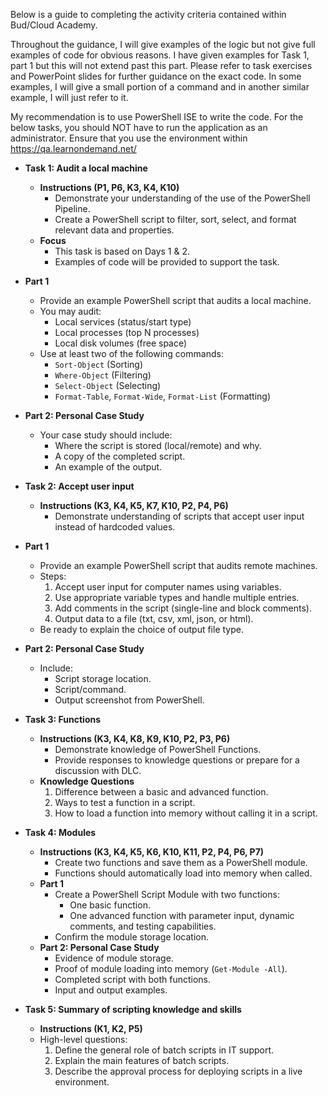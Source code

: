 Below is a guide to completing the activity criteria contained within Bud/Cloud Academy. 

Throughout the guidance, I will give examples of the logic but not give full examples of code for obvious reasons. I have given examples for Task 1, part 1 but this will not extend past this part. Please refer to task exercises and PowerPoint slides for further guidance on the exact code. In some examples, I will give a small portion of a command and in another similar example, I will just refer to it. 

My recommendation is to use PowerShell ISE to write the code. For the below tasks, you should NOT have to run the application as an administrator. Ensure that you use the environment within https://qa.learnondemand.net/

- **Task 1: Audit a local machine**  
  - **Instructions (P1, P6, K3, K4, K10)**  
    - Demonstrate your understanding of the use of the PowerShell Pipeline.  
    - Create a PowerShell script to filter, sort, select, and format relevant data and properties.  
  - **Focus**  
    - This task is based on Days 1 & 2.  
    - Examples of code will be provided to support the task.  

- **Part 1**  
  - Provide an example PowerShell script that audits a local machine.  
  - You may audit:  
    - Local services (status/start type)  
    - Local processes (top N processes)  
    - Local disk volumes (free space)  
  - Use at least two of the following commands:  
    - `Sort-Object` (Sorting)  
    - `Where-Object` (Filtering)  
    - `Select-Object` (Selecting)  
    - `Format-Table`, `Format-Wide`, `Format-List` (Formatting)  

- **Part 2: Personal Case Study**  
  - Your case study should include:  
    - Where the script is stored (local/remote) and why.  
    - A copy of the completed script.  
    - An example of the output.

- **Task 2: Accept user input**  
  - **Instructions (K3, K4, K5, K7, K10, P2, P4, P6)**  
    - Demonstrate understanding of scripts that accept user input instead of hardcoded values.

- **Part 1**  
  - Provide an example PowerShell script that audits remote machines.  
  - Steps:  
    1. Accept user input for computer names using variables.  
    2. Use appropriate variable types and handle multiple entries.  
    3. Add comments in the script (single-line and block comments).  
    4. Output data to a file (txt, csv, xml, json, or html).  
  - Be ready to explain the choice of output file type.  

- **Part 2: Personal Case Study**  
  - Include:  
    - Script storage location.  
    - Script/command.  
    - Output screenshot from PowerShell.

- **Task 3: Functions**  
  - **Instructions (K3, K4, K8, K9, K10, P2, P3, P6)**  
    - Demonstrate knowledge of PowerShell Functions.  
    - Provide responses to knowledge questions or prepare for a discussion with DLC.  
  - **Knowledge Questions**  
    1. Difference between a basic and advanced function.  
    2. Ways to test a function in a script.  
    3. How to load a function into memory without calling it in a script.

- **Task 4: Modules**  
  - **Instructions (K3, K4, K5, K6, K10, K11, P2, P4, P6, P7)**  
    - Create two functions and save them as a PowerShell module.  
    - Functions should automatically load into memory when called.  
  - **Part 1**  
    - Create a PowerShell Script Module with two functions:  
      - One basic function.  
      - One advanced function with parameter input, dynamic comments, and testing capabilities.  
    - Confirm the module storage location.  
  - **Part 2: Personal Case Study**  
    - Evidence of module storage.  
    - Proof of module loading into memory (`Get-Module -All`).  
    - Completed script with both functions.  
    - Input and output examples.

- **Task 5: Summary of scripting knowledge and skills**  
  - **Instructions (K1, K2, P5)**  
  - High-level questions:  
    1. Define the general role of batch scripts in IT support.  
    2. Explain the main features of batch scripts.  
    3. Describe the approval process for deploying scripts in a live environment.

